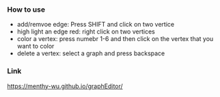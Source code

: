 ### How to use

- add/remvoe edge: Press SHIFT and click on two vertice
- high light an edge red: right click on two vertices
- color a vertex: press numebr 1-6 and then click on the vertex that you want to color
- delete a vertex: select a graph and press backspace

### Link
https://menthy-wu.github.io/graphEditor/
